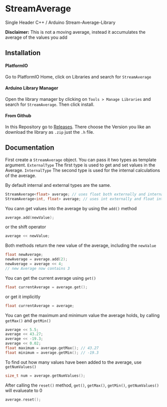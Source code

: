# StreamAverage

Single Header C++ / Arduino Stream-Average-Library

**Disclaimer:** This is not a moving average, instead it accumulates the average of the
values you add

## Installation
#### PlatformIO
Go to PlatformIO Home, click on Libraries and search for `StreamAverage`


#### Arduino Library Manager
Open the library manager by clicking on `Tools > Manage Libraries` and search for `StreamAverage`. Then click install.

#### From Github
In this Repository go to [Releases](https://github.com/plsTrustMeImAnEngineer/StreamAverage/releases). There choose the Version you like an download the library as `.zip` just the `.h` file.

## Documentation

First create a `StreamAverage` object. You can pass it two types as template argument.
`ExternalType` The first type is used to get and set values in the Average.
`InternalType` The second type is used for the internal calculations of the average.

By default internal and external types are the same.

```cpp
StreamAverage<float> average; // uses float both externally and internally
StreamAverage<int, float> average; // uses int externally and float internally
```


You cann get values into the average by using the `add()` method
```cpp
average.add(newValue);
```
or the shift operator
```cpp
average << newValue;
```

Both methods return the new value of the average, including the `newValue`
```cpp
float newAverage;
newAverage = average.add(2);
newAverage = average << 4;
// new Average now contains 3
```


You can get the current average using `get()`
```cpp
float currentAverage = average.get();
```
or get it implicitly
```cpp
float currentAverage = average;
```


You can get the maximum and minimum value the average holds, by calling `getMax()` and `getMin()`
```cpp
average << 5.5;
average << 43.27;
average << -19.3;
average << 0.02;
float maximum = average.getMax(); // 43.27
float minimum = average.getMin(); // -19.3 
```


To find out how many values have been added to the average, use `getNumValues()`
```cpp
size_t num = average.getNumValues();
```


After calling the `reset()` method, `get()`, `getMax()`, `getMin()`, `getNumValues()` will evalueate to 0
```cpp
average.reset();
```
